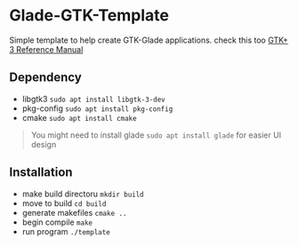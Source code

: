 # Glade-GTK-Template
Simple template to help create GTK-Glade applications. 
check this too [GTK+ 3 Reference Manual](https://developer.gnome.org/gtk3/stable/index.html)

## Dependency
* libgtk3 `sudo apt install libgtk-3-dev`
* pkg-config `sudo apt install pkg-config`
* cmake `sudo apt install cmake`

> You might need to install glade `sudo apt install glade` for easier UI design

## Installation
* make build directoru `mkdir build`
* move to build `cd build`
* generate makefiles `cmake ..`
* begin compile `make`
* run program `./template`